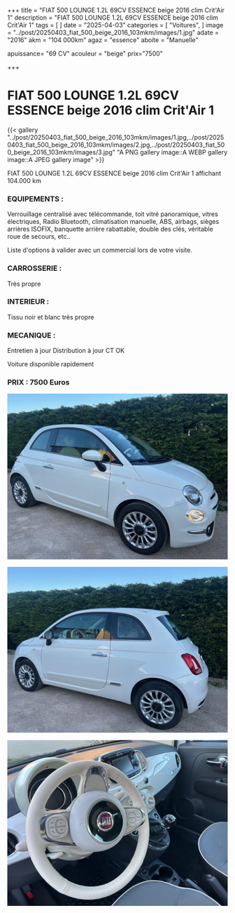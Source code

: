 +++
title = "FIAT 500 LOUNGE 1.2L 69CV ESSENCE beige 2016 clim Crit'Air 1"
description = "FIAT 500 LOUNGE 1.2L 69CV ESSENCE beige 2016 clim Crit'Air 1"
tags = [
]
date = "2025-04-03"
categories = [
    "Voitures",
]
image = "../post/20250403_fiat_500_beige_2016_103mkm/images/1.jpg"
adate = "2016"
akm = "104 000km"
agaz = "essence"
aboite = "Manuelle"

apuissance= "69 CV"
acouleur = "beige"
prix="7500"

+++

# FIAT 500 LOUNGE 1.2L 69CV ESSENCE beige 2016 clim Crit'Air 1

{{< gallery "../post/20250403_fiat_500_beige_2016_103mkm/images/1.jpg,../post/20250403_fiat_500_beige_2016_103mkm/images/2.jpg,../post/20250403_fiat_500_beige_2016_103mkm/images/3.jpg" "A PNG gallery image::A WEBP gallery image::A JPEG gallery image" >}}


FIAT 500 LOUNGE 1.2L 69CV ESSENCE beige 2016 clim Crit'Air 1 affichant 104.000 km


### EQUIPEMENTS :
Verrouillage centralisé avec télécommande, toit vitré panoramique, vitres électriques, Radio Bluetooth, climatisation manuelle, ABS, airbags, sièges arrières ISOFIX, banquette arrière rabattable, double des clés, véritable roue de secours, etc..


Liste d'options à valider avec un commercial lors de votre visite.


### CARROSSERIE :
 Très propre  


### INTERIEUR :
Tissu noir et blanc très propre

### MECANIQUE :
Entretien à jour
Distribution à jour
CT OK




Voiture disponible rapidement


### PRIX : 7500 Euros


<!-- more -->


![](images/1.jpg)

![](images/2.jpg)

![](images/3.jpg)

